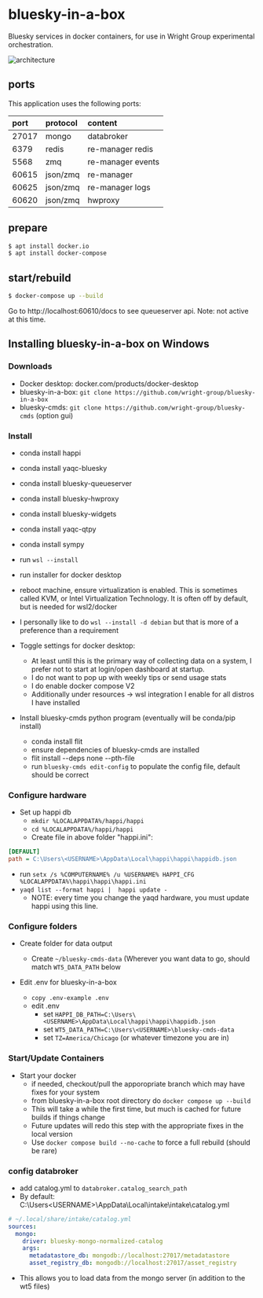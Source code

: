 # bluesky-in-a-box 

Bluesky services in docker containers, for use in Wright Group experimental orchestration.

![architecture](./bluesky-in-a-box-architecture.svg)

## ports

This application uses the following ports:

| port  | protocol | content           |
| :---- | :------- | :---------------- |
| 27017 | mongo    | databroker        |
| 6379  | redis    | re-manager redis  |
| 5568  | zmq      | re-manager events |
| 60615 | json/zmq | re-manager        |
| 60625 | json/zmq | re-manager logs   |
| 60620 | json/zmq | hwproxy           |

## prepare

```sh
$ apt install docker.io
$ apt install docker-compose
```

## start/rebuild

```sh
$ docker-compose up --build
```

Go to http://localhost:60610/docs to see queueserver api. Note: not active at this time.

## Installing bluesky-in-a-box on Windows

### Downloads

- Docker desktop: docker.com/products/docker-desktop
- bluesky-in-a-box: `git clone https://github.com/wright-group/bluesky-in-a-box`
- bluesky-cmds: `git clone https://github.com/wright-group/bluesky-cmds` (option gui)

### Install
- conda install happi
- conda install yaqc-bluesky
- conda install bluesky-queueserver
- conda install bluesky-hwproxy
- conda install bluesky-widgets
- conda install yaqc-qtpy
- conda install sympy
- run `wsl --install`
- run installer for docker desktop
- reboot machine, ensure virtualization is enabled. This is sometimes called KVM, or Intel Virtualization Technology. It is often off by default, but is needed for wsl2/docker
- I personally like to do `wsl --install -d debian` but that is more of a preference than a requirement

- Toggle settings for docker desktop:
   - At least until this is the primary way of collecting data on a system, I prefer not to start at login/open dashboard at startup.
   - I do not want to pop up with weekly tips or send usage stats
   - I do enable docker compose V2
   - Additionally under resources -> wsl integration I enable for all distros I have installed

- Install bluesky-cmds python program (eventually will be conda/pip install)
   - conda install flit
   - ensure dependencies of bluesky-cmds are installed
   - flit install --deps none --pth-file
   - run `bluesky-cmds edit-config` to populate the config file, default should be correct

### Configure hardware

- Set up happi db
  - `mkdir %LOCALAPPDATA%/happi/happi`
  - `cd %LOCALAPPDATA%/happi/happi`
  - Create file in above folder "happi.ini":

```ini
[DEFAULT]
path = C:\Users\<USERNAME>\AppData\Local\happi\happi\happidb.json
```
  - run `setx /s %COMPUTERNAME% /u %USERNAME% HAPPI_CFG %LOCALAPPDATA%\happi\happi\happi.ini`
  - `yaqd list --format happi |  happi update -`
    - NOTE: every time you change the yaqd hardware, you must update happi using this line.

### Configure folders

- Create folder for data output
  - Create `~/bluesky-cmds-data` (Wherever you want data to go, should match `WT5_DATA_PATH` below

- Edit .env for bluesky-in-a-box
  - `copy .env-example .env`
  - edit .env
     - set `HAPPI_DB_PATH=C:\Users\<USERNAME>\AppData\Local\happi\happi\happidb.json`
     - set `WT5_DATA_PATH=C:\Users\<USERNAME>\bluesky-cmds-data`
     - set `TZ=America/Chicago` (or whatever timezone you are in)

### Start/Update Containers

- Start your docker
  - if needed, checkout/pull the apporopriate branch which may have fixes for your system
  - from bluesky-in-a-box root directory do `docker compose up --build`
  - This will take a while the first time, but much is cached for future builds if things change
  - Future updates will redo this step with the appropriate fixes in the local version
  - Use `docker compose build --no-cache` to force a full rebuild (should be rare)




### config databroker
  - add catalog.yml to `databroker.catalog_search_path`
  - By default: C:\Users\<USERNAME>\AppData\Local\intake\intake\catalog.yml

```yaml
# ~/.local/share/intake/catalog.yml
sources:
  mongo:
    driver: bluesky-mongo-normalized-catalog
    args:
      metadatastore_db: mongodb://localhost:27017/metadatastore
      asset_registry_db: mongodb://localhost:27017/asset_registry
```

  - This allows you to load data from the mongo server (in addition to the wt5 files)
